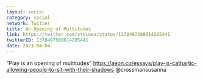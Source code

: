 ```yaml
---
layout: social
category: social
network: Twitter
title: An Opening of Multitudes
link: https://twitter.com/steinea/status/1378497588614205441
twitterID: 1378497588614205441
date: 2021-04-04
---
```


"Play is an opening of multitudes" https://aeon.co/essays/play-is-cathartic-allowing-people-to-sit-with-their-shadows @crossmansusanna
